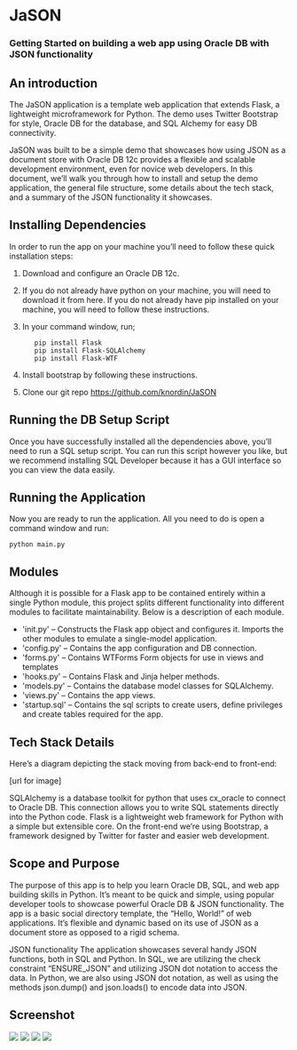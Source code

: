 # JaSON

### Getting Started on building a web app using Oracle DB with JSON functionality

## An introduction


The JaSON application is a template web application that extends Flask, a lightweight microframework for Python. The demo uses Twitter Bootstrap for style, Oracle DB for the database, and SQL Alchemy for easy DB connectivity.
 
JaSON was built to be a simple demo that showcases how using JSON as a document store with Oracle DB 12c provides a flexible and scalable development environment, even for novice web developers. In this document, we’ll walk you through how to install and setup the demo application, the general file structure, some details about the tech stack, and a summary of the JSON functionality it showcases.

## Installing Dependencies

In order to run the app on your machine you’ll need to follow these quick installation steps:
 1.	Download and configure an Oracle DB 12c.
 2.	If you do not already have python on your machine, you will need to download it from here. If you do not already                have pip installed on your machine, you will need to follow these instructions.
 3.	In your command window, run;         
 
           pip install Flask
           pip install Flask-SQLAlchemy
           pip install Flask-WTF

 4.	Install bootstrap by following these instructions.
 5.	Clone our git repo https://github.com/knordin/JaSON

## Running the DB Setup Script

Once you have successfully installed all the dependencies above, you’ll need to run a SQL setup script. You can run this script however you like, but we recommend installing SQL Developer because it has a GUI interface so you can view the data easily.

## Running the Application

Now you are ready to run the application. All you need to do is open a command window and run:

    python main.py  

## Modules

Although it is possible for a Flask app to be contained entirely within a single Python module, this project splits different functionality into different modules to facilitate maintainability. Below is a description of each module.

-   'init.py' – Constructs the Flask app object and configures it. Imports the other modules to emulate a single-model application.
-   'config.py' – Contains the app configuration and DB connection.
-   'forms.py' – Contains WTForms Form objects for use in views and templates
-   'hooks.py' – Contains Flask and Jinja helper methods.
-   'models.py' – Contains the database model classes for SQLAlchemy.
-   'views.py' – Contains the app views.
-   'startup.sql' – Contains the sql scripts to create users, define privileges and create tables required for the app.

## Tech Stack Details

Here’s a diagram depicting the stack moving from back-end to front-end: 

[url for image]

SQLAlchemy is a database toolkit for python that uses cx_oracle to connect to Oracle DB. This connection allows you to write SQL statements directly into the Python code. Flask is a lightweight web framework for Python with a simple but extensible core. On the front-end we’re using Bootstrap, a framework designed by Twitter for faster and easier web development. 

## Scope and Purpose

The purpose of this app is to help you learn Oracle DB, SQL, and web app building skills in Python. It’s meant to be quick and simple, using popular developer tools to showcase powerful Oracle DB & JSON functionality. The app is a basic social directory template, the “Hello, World!” of web applications. It’s flexible and dynamic based on its use of JSON as a document store as opposed to a rigid schema.
 
JSON functionality
The application showcases several handy JSON functions, both in SQL and Python. In SQL, 
we are utilizing the check constraint “ENSURE_JSON” and utilizing JSON dot notation to access the data.  In Python, we are also using JSON dot notation, as well as using the methods json.dump() and json.loads() to encode data into JSON. 

## Screenshot

![](https://github.com/knordin/JaSON/blob/master/LoginScreenshot.png)
![](https://github.com/knordin/JaSON/blob/master/EditProfileScreenshot.png)
![](https://github.com/knordin/JaSON/blob/master/ProfileScreenshot.png)
![](https://github.com/knordin/JaSON/blob/master/SearchScreenshot.png)
